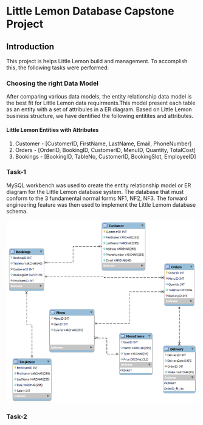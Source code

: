 # Little Lemon Database Capstone Project

## Introduction
This project is helps Little Lemon build and management. To accomplish this, the following tasks were performed:

### Choosing the right Data Model
After comparing various data models, the entity relationship data model is the best fit for Little Lemon data requirments.This model present each table as an entity with a set of attribules in a ER diagram. Based on Little Lemon business structure, we have dentified the following entitites and attributes. 

#### Little Lemon Entities with Attributes 
1. Customer - [CustomerID, FirstName, LastName, Email, PhoneNumber]
2. Orders   - [OrderID, BookingID, CustomerID, MenuID, Quantity, TotalCost]
3. Bookings - [BookingID, TableNo, CustomerID, BookingSlot, EmployeeID]         

### Task-1 
MySQL workbench was used to create the entity relationship model or ER diagram for the Little Lemon database system. The database that must conform to the 3 fundamental normal forms NF1, NF2, NF3. The forward engineering feature was then used to implement the Little Lemom database schema.  

![Little Lemon Data Model](LittleLemonDataModel/LittleLemonDM.png)

### Task-2 
